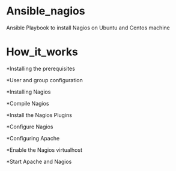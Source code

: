# Ansible_nagios

Ansible Playbook to install Nagios on Ubuntu and Centos machine

# How_it_works

*Installing the prerequisites

*User and group configuration

*Installing Nagios

*Compile Nagios

*Install the Nagios Plugins

*Configure Nagios

*Configuring Apache

*Enable the Nagios virtualhost

*Start Apache and Nagios
